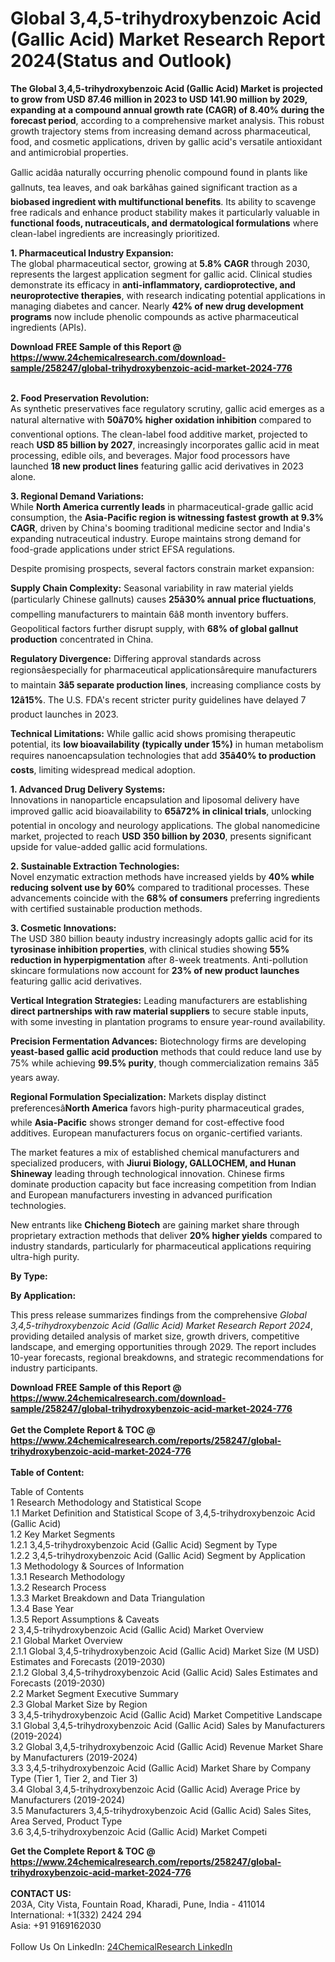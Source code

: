 <h1>Global 3,4,5-trihydroxybenzoic Acid (Gallic Acid) Market Research Report 2024(Status and Outlook)</h1><p><strong>The Global 3,4,5-trihydroxybenzoic Acid (Gallic Acid) Market is projected to grow from USD 87.46 million in 2023 to USD 141.90 million by 2029, expanding at a compound annual growth rate (CAGR) of 8.40% during the forecast period</strong>, according to a comprehensive market analysis. This robust growth trajectory stems from increasing demand across pharmaceutical, food, and cosmetic applications, driven by gallic acid's versatile antioxidant and antimicrobial properties.</p><p>Gallic acidâa naturally occurring phenolic compound found in plants like gallnuts, tea leaves, and oak barkâhas gained significant traction as a <strong>biobased ingredient with multifunctional benefits</strong>. Its ability to scavenge free radicals and enhance product stability makes it particularly valuable in <strong>functional foods, nutraceuticals, and dermatological formulations</strong> where clean-label ingredients are increasingly prioritized.</p><p><strong>1. Pharmaceutical Industry Expansion:</strong><br>
The global pharmaceutical sector, growing at <strong>5.8% CAGR</strong> through 2030, represents the largest application segment for gallic acid. Clinical studies demonstrate its efficacy in <strong>anti-inflammatory, cardioprotective, and neuroprotective therapies</strong>, with research indicating potential applications in managing diabetes and cancer. Nearly <strong>42% of new drug development programs</strong> now include phenolic compounds as active pharmaceutical ingredients (APIs).</p><div><b>Download FREE Sample of this Report @ 
            <a href="https://www.24chemicalresearch.com/download-sample/258247/global-trihydroxybenzoic-acid-market-2024-776">
            https://www.24chemicalresearch.com/download-sample/258247/global-trihydroxybenzoic-acid-market-2024-776</a></b></div><br><p><strong>2. Food Preservation Revolution:</strong><br>
As synthetic preservatives face regulatory scrutiny, gallic acid emerges as a natural alternative with <strong>50â70% higher oxidation inhibition</strong> compared to conventional options. The clean-label food additive market, projected to reach <strong>USD 85 billion by 2027</strong>, increasingly incorporates gallic acid in meat processing, edible oils, and beverages. Major food processors have launched <strong>18 new product lines</strong> featuring gallic acid derivatives in 2023 alone.</p><p><strong>3. Regional Demand Variations:</strong><br>
While <strong>North America currently leads</strong> in pharmaceutical-grade gallic acid consumption, the <strong>Asia-Pacific region is witnessing fastest growth at 9.3% CAGR</strong>, driven by China's booming traditional medicine sector and India's expanding nutraceutical industry. Europe maintains strong demand for food-grade applications under strict EFSA regulations.</p><p>Despite promising prospects, several factors constrain market expansion:</p><p><strong>Supply Chain Complexity:</strong> Seasonal variability in raw material yields (particularly Chinese gallnuts) causes <strong>25â30% annual price fluctuations</strong>, compelling manufacturers to maintain 6â8 month inventory buffers. Geopolitical factors further disrupt supply, with <strong>68% of global gallnut production</strong> concentrated in China.</p><p><strong>Regulatory Divergence:</strong> Differing approval standards across regionsâespecially for pharmaceutical applicationsârequire manufacturers to maintain <strong>3â5 separate production lines</strong>, increasing compliance costs by <strong>12â15%</strong>. The U.S. FDA's recent stricter purity guidelines have delayed 7 product launches in 2023.</p><p><strong>Technical Limitations:</strong> While gallic acid shows promising therapeutic potential, its <strong>low bioavailability (typically under 15%)</strong> in human metabolism requires nanoencapsulation technologies that add <strong>35â40% to production costs</strong>, limiting widespread medical adoption.</p><p><strong>1. Advanced Drug Delivery Systems:</strong><br>
Innovations in nanoparticle encapsulation and liposomal delivery have improved gallic acid bioavailability to <strong>65â72% in clinical trials</strong>, unlocking potential in oncology and neurology applications. The global nanomedicine market, projected to reach <strong>USD 350 billion by 2030</strong>, presents significant upside for value-added gallic acid formulations.</p><p><strong>2. Sustainable Extraction Technologies:</strong><br>
Novel enzymatic extraction methods have increased yields by <strong>40% while reducing solvent use by 60%</strong> compared to traditional processes. These advancements coincide with the <strong>68% of consumers</strong> preferring ingredients with certified sustainable production methods.</p><p><strong>3. Cosmetic Innovations:</strong><br>
The USD 380 billion beauty industry increasingly adopts gallic acid for its <strong>tyrosinase inhibition properties</strong>, with clinical studies showing <strong>55% reduction in hyperpigmentation</strong> after 8-week treatments. Anti-pollution skincare formulations now account for <strong>23% of new product launches</strong> featuring gallic acid derivatives.</p><p><strong>Vertical Integration Strategies:</strong> Leading manufacturers are establishing <strong>direct partnerships with raw material suppliers</strong> to secure stable inputs, with some investing in plantation programs to ensure year-round availability.</p><p><strong>Precision Fermentation Advances:</strong> Biotechnology firms are developing <strong>yeast-based gallic acid production</strong> methods that could reduce land use by 75% while achieving <strong>99.5% purity</strong>, though commercialization remains 3â5 years away.</p><p><strong>Regional Formulation Specialization:</strong> Markets display distinct preferencesâ<strong>North America</strong> favors high-purity pharmaceutical grades, while <strong>Asia-Pacific</strong> shows stronger demand for cost-effective food additives. European manufacturers focus on organic-certified variants.</p><p>The market features a mix of established chemical manufacturers and specialized producers, with <strong>Jiurui Biology, GALLOCHEM, and Hunan Shineway</strong> leading through technological innovation. Chinese firms dominate production capacity but face increasing competition from Indian and European manufacturers investing in advanced purification technologies.</p><p>New entrants like <strong>Chicheng Biotech</strong> are gaining market share through proprietary extraction methods that deliver <strong>20% higher yields</strong> compared to industry standards, particularly for pharmaceutical applications requiring ultra-high purity.</p><p><strong>By Type:</strong></p><p><strong>By Application:</strong></p><p>This press release summarizes findings from the comprehensive <em>Global 3,4,5-trihydroxybenzoic Acid (Gallic Acid) Market Research Report 2024</em>, providing detailed analysis of market size, growth drivers, competitive landscape, and emerging opportunities through 2029. The report includes 10-year forecasts, regional breakdowns, and strategic recommendations for industry participants.</p><div><b>Download FREE Sample of this Report @ 
            <a href="https://www.24chemicalresearch.com/download-sample/258247/global-trihydroxybenzoic-acid-market-2024-776">
            https://www.24chemicalresearch.com/download-sample/258247/global-trihydroxybenzoic-acid-market-2024-776</a></b></div><br><div><b>Get the Complete Report & TOC @ 
            <a href="https://www.24chemicalresearch.com/reports/258247/global-trihydroxybenzoic-acid-market-2024-776">
            https://www.24chemicalresearch.com/reports/258247/global-trihydroxybenzoic-acid-market-2024-776</a></b></div><br>
            <b>Table of Content:</b><p>Table of Contents<br />
1 Research Methodology and Statistical Scope<br />
1.1 Market Definition and Statistical Scope of 3,4,5-trihydroxybenzoic Acid (Gallic Acid)<br />
1.2 Key Market Segments<br />
1.2.1 3,4,5-trihydroxybenzoic Acid (Gallic Acid) Segment by Type<br />
1.2.2 3,4,5-trihydroxybenzoic Acid (Gallic Acid) Segment by Application<br />
1.3 Methodology & Sources of Information<br />
1.3.1 Research Methodology<br />
1.3.2 Research Process<br />
1.3.3 Market Breakdown and Data Triangulation<br />
1.3.4 Base Year<br />
1.3.5 Report Assumptions & Caveats<br />
2 3,4,5-trihydroxybenzoic Acid (Gallic Acid) Market Overview<br />
2.1 Global Market Overview<br />
2.1.1 Global 3,4,5-trihydroxybenzoic Acid (Gallic Acid) Market Size (M USD) Estimates and Forecasts (2019-2030)<br />
2.1.2 Global 3,4,5-trihydroxybenzoic Acid (Gallic Acid) Sales Estimates and Forecasts (2019-2030)<br />
2.2 Market Segment Executive Summary<br />
2.3 Global Market Size by Region<br />
3 3,4,5-trihydroxybenzoic Acid (Gallic Acid) Market Competitive Landscape<br />
3.1 Global 3,4,5-trihydroxybenzoic Acid (Gallic Acid) Sales by Manufacturers (2019-2024)<br />
3.2 Global 3,4,5-trihydroxybenzoic Acid (Gallic Acid) Revenue Market Share by Manufacturers (2019-2024)<br />
3.3 3,4,5-trihydroxybenzoic Acid (Gallic Acid) Market Share by Company Type (Tier 1, Tier 2, and Tier 3)<br />
3.4 Global 3,4,5-trihydroxybenzoic Acid (Gallic Acid) Average Price by Manufacturers (2019-2024)<br />
3.5 Manufacturers 3,4,5-trihydroxybenzoic Acid (Gallic Acid) Sales Sites, Area Served, Product Type<br />
3.6 3,4,5-trihydroxybenzoic Acid (Gallic Acid) Market Competi</p><div><b>Get the Complete Report & TOC @ 
            <a href="https://www.24chemicalresearch.com/reports/258247/global-trihydroxybenzoic-acid-market-2024-776">
            https://www.24chemicalresearch.com/reports/258247/global-trihydroxybenzoic-acid-market-2024-776</a></b></div><br><b>CONTACT US:</b><br>
            203A, City Vista, Fountain Road, Kharadi, Pune, India - 411014<br>
            International: +1(332) 2424 294<br>
            Asia: +91 9169162030 <br><br>
            Follow Us On LinkedIn: <a href="https://www.linkedin.com/company/24chemicalresearch/">24ChemicalResearch LinkedIn</a>